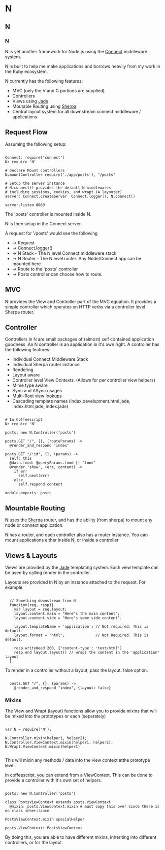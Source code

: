 # N
## N
### N

N is yet another framework for Node.js using the [Connect](http://extjs.github.com/Connect/) middleware system.

N is built to help me make applications and borrows heavily from my work in the Ruby ecosystem.

N currently has the following features:

* MVC (only the V and C portions are supplied)
* Controllers
* Views using [Jade](http://github.com/visionmedia/jade)
* Moutable Routing using [Sherpa](http://github.com/joshbuddy/sherpa)
* Central layout system for all downstream connect middleware / applications

## Request Flow

Assuming the following setup:

<pre><code>
Connect: require('connect')
N: require 'N'

# Declare Mount controllers
N.mountController require('./app/posts'), "/posts"

# Setup the server instance
# N.connect() provides the default N middlewares
# including sessions, cookies, and wrapt (A layouter)
server: Connect.createServer  Connect.logger(), N.connect()

server.listen 8080
</code></pre>

The 'posts' controller is mounted inside N.

N is then setup in the Connect server.

A request for '/posts' would see the following

* -> Request
* -> Connect.logger()
* -> N Stack - The N level Connect middleware stack
* -> N Router - The N level router.  Any Node/Connect app can be mounted here
* -> Route to the 'posts' controller
* -> Posts controller can choose how to route.

## MVC

N provides the View and Controller part of the MVC equation.  It provides a simple controller which operates on HTTP verbs via a controller level Sherpa router.

## Controller

Controllers in N are small packages of (almost) self contained application goodness.  An N controller is an application in it's own right.  A controller has the following features:

* Individual Connect Middleware Stack
* Individual Sherpa router instance
* Rendering
* Layout aware
* Controller level View Contexts.  (Allows for per controller view helpers)
* Mime type aware
* Sync and ASync usages
* Multi-Root view lookups
* Cascading template names (index.development.html.jade, index.html.jade, index.jade)


<pre><code>
# In Coffeescript
N: require 'N'

posts: new N.Controller('posts')

posts.GET "/", {}, (routeParams) ->
  @render_and_respond 'index'

posts.GET "/:id", {}, (params) ->
  self: this
  @data.food: @queryParams.food || "food"
  @render 'show', (err, content) ->
    if err
      self.next(err)
    else
      self.respond content

module.exports: posts
</code></pre>

## Mountable Routing

N uses the [Sherpa](http://github.com/joshbuddy/sherpa) router, and has the ability (from sherpa) to mount any node or connect application.

N has a router, and each controller also has a router instance.  You can mount applications either inside N, or inside a controller

## Views & Layouts

Views are provided by the [Jade](http://github.com/visionmedia/jade) templating system.  Each view template can be used by calling render in the controller.

Layouts are provided in N by an instance attached to the request.  For example:

<pre><code>
  // Something downstream from N
  function(req, resp){
    var layout = req.layout;
    layout.content.main = "Here's the main content";
    layout.content.side = "Here's some side content";

    layout.templateName = 'application'; // Not required. This is default.
    layout.format = "html";              // Not Required. This is default.

    resp.writeHead 200, {'content-type': 'text/html'}
    resp.end layout.layout() // wraps the content in the 'application' layout
  }
</code></pre>

To render in a controller without a layout, pass the layout: false option.

<pre><code>
  posts.GET "/", {}, (params) ->
    @render_and_respond "index", {layout: false}
</code></pre>

### Mixins

The View and Wrapt (layout) functions allow you to provide mixins that will be mixed into the prototypes or each (seperately)

<pre><code>
var N = require('N');

N.Controller.mixin(helper1, helper2);
N.Controller.ViewContext.mixin(helper1, helper2);
N.Wrapt.ViewContext.mixin(helper1)

</code></pre>

This will mixin any methods / data into the view context atthe prototype level.

In coffeescript, you can extend from a ViewContext.  This can be done to provide a controller with it's own set of helpers.

<pre><code>
posts: new N.Controller('posts')

class PostsViewContext extends posts.ViewContext
  @mixin: posts.ViewContext.mixin # must copy this over since there is no class inheritance

PostsViewContext.mixin specialHelper

posts.ViewContext: PostsViewContext
</code></pre>

By doing this, you are able to have different mixins, inheriting into different controllers, or for the layout.



